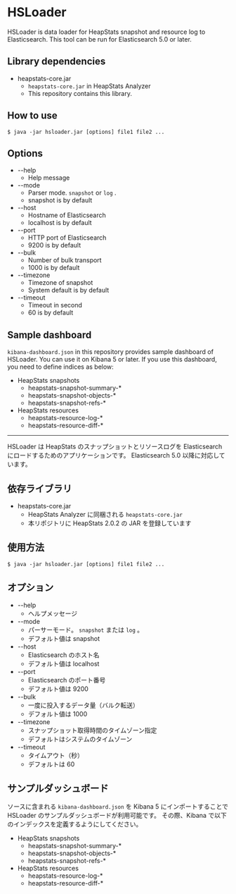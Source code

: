 # HSLoader

HSLoader is data loader for HeapStats snapshot and resource log to Elasticsearch.
This tool can be run for Elasticsearch 5.0 or later.


## Library dependencies

* heapstats-core.jar
  * ```heapstats-core.jar``` in HeapStats Analyzer
  * This repository contains this library.


## How to use

```
$ java -jar hsloader.jar [options] file1 file2 ...
```


## Options

* --help
  * Help message
* --mode
  * Parser mode. ```snapshot``` or ```log``` .
  * snapshot is by default
* --host
  * Hostname of Elasticsearch
  * localhost is by default
* --port
  * HTTP port of Elasticsearch
  * 9200 is by default
* --bulk
  * Number of bulk transport
  * 1000 is by default
* --timezone
  * Timezone of snapshot
  * System default is by default
* --timeout
  * Timeout in second
  * 60 is by default


## Sample dashboard

```kibana-dashboard.json``` in this repository provides sample dashboard of HSLoader. You can use it on Kibana 5 or later.
If you use this dashboard, you need to define indices as below:

* HeapStats snapshots
  * heapstats-snapshot-summary-*
  * heapstats-snapshot-objects-*
  * heapstats-snapshot-refs-*
* HeapStats resources
  * heapstats-resource-log-*
  * heapstats-resource-diff-*

------------

HSLoader は HeapStats のスナップショットとリソースログを Elasticsearch にロードするためのアプリケーションです。
Elasticsearch 5.0 以降に対応しています。


## 依存ライブラリ

* heapstats-core.jar
  * HeapStats Analyzer に同梱される ```heapstats-core.jar```
  * 本リポジトリに HeapStats 2.0.2 の JAR を登録しています


## 使用方法

```
$ java -jar hsloader.jar [options] file1 file2 ...
```


## オプション

* --help
  * ヘルプメッセージ
* --mode
  * パーサーモード。 ```snapshot``` または ```log``` 。
  * デフォルト値は snapshot
* --host
  * Elasticsearch のホスト名
  * デフォルト値は localhost
* --port
  * Elasticsearch のポート番号
  * デフォルト値は 9200
* --bulk
  * 一度に投入するデータ量（バルク転送）
  * デフォルト値は 1000
* --timezone
  * スナップショット取得時間のタイムゾーン指定
  * デフォルトはシステムのタイムゾーン
* --timeout
  * タイムアウト（秒）
  * デフォルトは 60


## サンプルダッシュボード

ソースに含まれる ```kibana-dashboard.json``` を Kibana 5 にインポートすることで HSLoader のサンプルダッシュボードが利用可能です。
その際、Kibana で以下のインデックスを定義するようにしてください。

* HeapStats snapshots
  * heapstats-snapshot-summary-*
  * heapstats-snapshot-objects-*
  * heapstats-snapshot-refs-*
* HeapStats resources
  * heapstats-resource-log-*
  * heapstats-resource-diff-*


